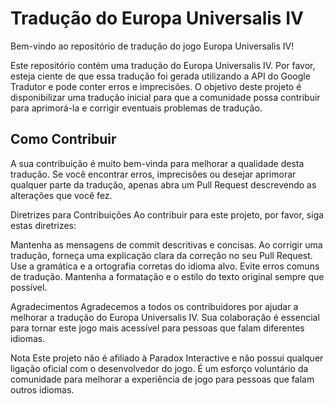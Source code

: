 # Tradução do Europa Universalis IV

Bem-vindo ao repositório de tradução do jogo Europa Universalis IV!

Este repositório contém uma tradução do Europa Universalis IV. Por favor, esteja ciente de que essa tradução foi gerada utilizando a API do Google Tradutor e pode conter erros e imprecisões. O objetivo deste projeto é disponibilizar uma tradução inicial para que a comunidade possa contribuir para aprimorá-la e corrigir eventuais problemas de tradução.

## Como Contribuir

A sua contribuição é muito bem-vinda para melhorar a qualidade desta tradução. Se você encontrar erros, imprecisões ou desejar aprimorar qualquer parte da tradução, apenas abra um Pull Request descrevendo as alterações que você fez.

Diretrizes para Contribuições
Ao contribuir para este projeto, por favor, siga estas diretrizes:

Mantenha as mensagens de commit descritivas e concisas.
Ao corrigir uma tradução, forneça uma explicação clara da correção no seu Pull Request.
Use a gramática e a ortografia corretas do idioma alvo. Evite erros comuns de tradução.
Mantenha a formatação e o estilo do texto original sempre que possível.

Agradecimentos
Agradecemos a todos os contribuidores por ajudar a melhorar a tradução do Europa Universalis IV. Sua colaboração é essencial para tornar este jogo mais acessível para pessoas que falam diferentes idiomas.

Nota
Este projeto não é afiliado à Paradox Interactive e não possui qualquer ligação oficial com o desenvolvedor do jogo. É um esforço voluntário da comunidade para melhorar a experiência de jogo para pessoas que falam outros idiomas.